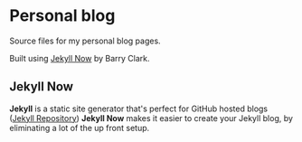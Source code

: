 
# Personal blog
Source files for my personal blog pages.  

Built using [Jekyll Now](https://github.com/barryclark/jekyll-now) by Barry Clark.

## Jekyll Now

**Jekyll** is a static site generator that's perfect for GitHub hosted blogs ([Jekyll Repository](https://github.com/jekyll/jekyll))
**Jekyll Now** makes it easier to create your Jekyll blog, by eliminating a lot of the up front setup.